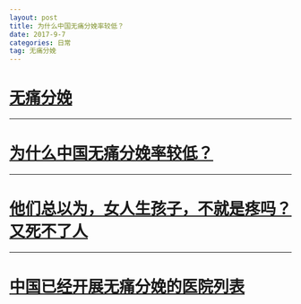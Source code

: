 ```yaml
---
layout: post
title: 为什么中国无痛分娩率较低？
date: 2017-9-7
categories: 日常
tag: 无痛分娩
---
```



# [无痛分娩](https://wapbaike.baidu.com/item/%E6%97%A0%E7%97%9B%E5%88%86%E5%A8%A9/714635?fr=aladdin)

-----------------------------
# [为什么中国无痛分娩率较低？](https://www.zhihu.com/question/25692898/answer/225815332?utm_source=weibo&utm_medium=social)

-------------------------------
# [他们总以为，女人生孩子，不就是疼吗？又死不了人](http://daily.zhihu.com/story/9604026)

-------------------------------
# [中国已经开展无痛分娩的医院列表](https://mp.weixin.qq.com/s/MeQdFsivs3TUyWpQIq2nSg)
